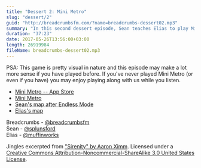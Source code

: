 ```yaml
---
title: "Dessert 2: Mini Metro"
slug: "dessert/2"
guid: "http://breadcrumbsfm.com/?name=breadcrumbs-dessert02.mp3"
summary: "In this second dessert episode, Sean teaches Elias to play Mini Metro."
duration: "37:23"
date: 2017-05-26T13:56:00+03:00
length: 26919984
fileName: breadcrumbs-dessert02.mp3
---
```


PSA: This game is pretty visual in nature and this episode may make a lot more sense if you have played before. If you've never played Mini Metro (or even if you have) you may enjoy playing along with us while you listen.

- [ Mini Metro -- App Store](https://itunes.apple.com/us/app/mini-metro/id837860959?mt=8&uo=4)
- [Mini Metro](http://dinopoloclub.com/minimetro/)
- [Sean's map after Endless Mode](http://d.pr/i/sOZMHH)
- [Elias's map](http://d.pr/i/9vQcA)

Breadcrumbs - [@breadcrumbsfm](https://twitter.com/breadcrumbsfm)  
Sean - [@splunsford](https://twitter.com/splunsford)  
Elias - [@muffinworks](https://twitter.com/muffinworks)

Jingles excerpted from [ "Sirenity" by Aaron Ximm](http://freemusicarchive.org/music/aaron_ximm/handpans_and_the_hang/). Licensed under a [Creative Commons Attribution-Noncommercial-ShareAlike 3.0 United States License](http://creativecommons.org/licenses/by-nc-sa/3.0/us/).
